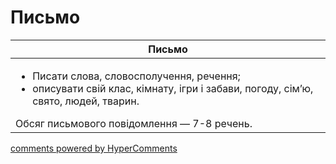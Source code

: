<div id="hypercomments_widget" class="js-hypercomments-widget invisible"></div>

# Письмо

<table>
<thead>
  <tr>
    <th>Письмо</th>
  </tr>
</thead>
<tbody>
<td style="vertical-align:top !important;">
<ul>
<li>Писати слова, словосполучення, речення;</li>
<li>описувати свій клас, кімнату, ігри і забави, погоду, сім’ю, свято, людей, тварин.</li>
</ul>
Обсяг письмового повідомлення — 7-8 речень.<br>
</td>
</tbody>
</table>

<div class="js-hypercomments-container">
    <a href="http://hypercomments.com" class="hc-link" title="comments widget">comments powered by HyperComments</a>
</div>